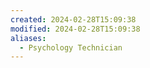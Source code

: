 ```yaml
---
created: 2024-02-28T15:09:38
modified: 2024-02-28T15:09:38
aliases:
  - Psychology Technician
---
```

